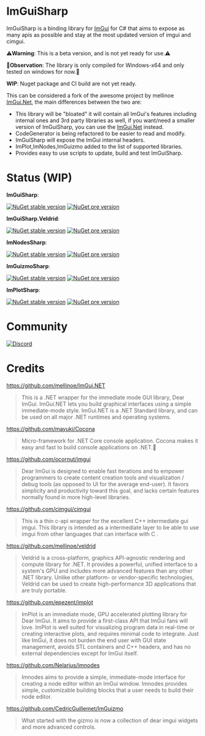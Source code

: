 # ImGuiSharp
ImGuiSharp is a binding library for [ImGui](https://github.com/ocornut/imgui) for C# that aims to expose as many apis as possible and stay at the most updated version of imgui and cimgui.

⚠️**Warning**: This is a beta version, and is not yet ready for use.⚠️

🔴**Observation**: The library is only compiled for Windows-x64 and only tested on windows for now.🔴

**WIP**: Nuget package and CI build are not yet ready.

This can be considered a fork of the awesome project by mellinoe [ImGui.Net](https://github.com/mellinoe/ImGui.NET), the main differences between the two are:

- This library will be "bloated" it will contain all ImGui's features including internal ones and 3rd party libraries as well, if you want/need a smaller version of ImGuiSharp, you can use the [ImGui.Net](https://github.com/mellinoe/ImGui.NET) instead.
- CodeGenerator is being refactored to be easier to read and modify.
- ImGuiSharp will expose the ImGui internal headers.
- ImPlot,ImNodes,ImGuizmo added to the list of supported libraries.
- Provides easy to use scripts to update, build and test ImGuiSharp.

# Status (WIP)
**ImGuiSharp**:

[![NuGet stable version](https://badgen.net/nuget/v/ImGuiSharp)](https://nuget.org/packages/ImGuiSharp)
[![NuGet pre version](https://badgen.net/nuget/v/ImGuiSharp/pre)](https://nuget.org/packages/ImGuiSharp)

**ImGuiSharp.Veldrid**:

[![NuGet stable version](https://badgen.net/nuget/v/ImGuiSharp.Veldrid)](https://nuget.org/packages/ImGuiSharp.Veldrid)
[![NuGet pre version](https://badgen.net/nuget/v/ImGuiSharp.Veldrid/pre)](https://nuget.org/packages/ImGuiSharp.Veldrid)

**ImNodesSharp**:

[![NuGet stable version](https://badgen.net/nuget/v/ImNodesSharp)](https://nuget.org/packages/ImNodesSharp)
[![NuGet pre version](https://badgen.net/nuget/v/ImNodesSharp/pre)](https://nuget.org/packages/ImNodesSharp)

**ImGuizmoSharp**:

[![NuGet stable version](https://badgen.net/nuget/v/ImGuizmoSharp)](https://nuget.org/packages/ImGuizmoSharp)
[![NuGet pre version](https://badgen.net/nuget/v/ImGuizmoSharp/pre)](https://nuget.org/packages/ImGuizmoSharp)

**ImPlotSharp**:

[![NuGet stable version](https://badgen.net/nuget/v/ImPlotSharp)](https://www.nuget.org/packages/ImPlotSharp)
[![NuGet pre version](https://badgen.net/nuget/v/ImPlotSharp/pre)](https://www.nuget.org/packages/ImPlotSharp)

# Community 

[![Discord](https://badgen.net/badge/icon/discord?icon=discord&label)](https://https://discord.com/)

# Credits

https://github.com/mellinoe/ImGui.NET
> This is a .NET wrapper for the immediate mode GUI library, Dear ImGui. ImGui.NET lets you build graphical interfaces using a simple immediate-mode style. ImGui.NET is a .NET Standard library, and can be used on all major .NET runtimes and operating systems.

https://github.com/mayuki/Cocona
> Micro-framework for .NET Core console application. Cocona makes it easy and fast to build console applications on .NET.🚀

https://github.com/ocornut/imgui

> Dear ImGui is designed to enable fast iterations and to empower programmers to create content creation tools and visualization / debug tools (as opposed to UI for the average end-user). It favors simplicity and productivity toward this goal, and lacks certain features normally found in more high-level libraries.

https://github.com/cimgui/cimgui
> This is a thin c-api wrapper for the excellent C++ intermediate gui imgui. This library is intended as a intermediate layer to be able to use imgui from other languages that can interface with C .

https://github.com/mellinoe/veldrid
>Veldrid is a cross-platform, graphics API-agnostic rendering and compute library for .NET. It provides a powerful, unified interface to a system's GPU and includes more advanced features than any other .NET library. Unlike other platform- or vendor-specific technologies, Veldrid can be used to create high-performance 3D applications that are truly portable.

https://github.com/epezent/implot
>ImPlot is an immediate mode, GPU accelerated plotting library for Dear ImGui. It aims to provide a first-class API that ImGui fans will love. ImPlot is well suited for visualizing program data in real-time or creating interactive plots, and requires minimal code to integrate. Just like ImGui, it does not burden the end user with GUI state management, avoids STL containers and C++ headers, and has no external dependencies except for ImGui itself.

https://github.com/Nelarius/imnodes
>Imnodes aims to provide a simple, immediate-mode interface for creating a node editor within an ImGui window. Imnodes provides simple, customizable building blocks that a user needs to build their node editor.

https://github.com/CedricGuillemet/ImGuizmo
> What started with the gizmo is now a collection of dear imgui widgets and more advanced controls.